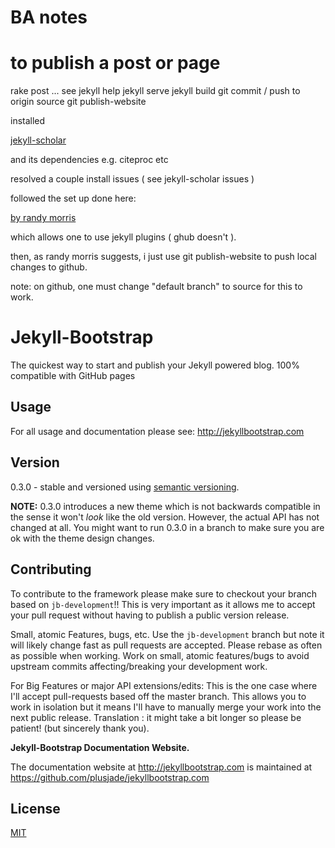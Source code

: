 # BA notes 

# to publish a post or page

rake post ... see jekyll help
jekyll serve
jekyll build
git commit / push to origin source
git publish-website

installed 

[jekyll-scholar](https://github.com/inukshuk/jekyll-scholar)

and its dependencies e.g. citeproc etc 

resolved a couple install issues ( see jekyll-scholar issues )

followed the set up done here:  

[by randy morris](https://github.com/randymorris/randymorris.github.com)

which allows one to use jekyll plugins ( ghub doesn't ).

then, as randy morris suggests, i just use git publish-website to push local changes to github.

note: on github, one must change "default branch" to source for this to work.

# Jekyll-Bootstrap

The quickest way to start and publish your Jekyll powered blog. 100% compatible with GitHub pages

## Usage

For all usage and documentation please see: <http://jekyllbootstrap.com>

## Version

0.3.0 - stable and versioned using [semantic versioning](http://semver.org/).

**NOTE:** 0.3.0 introduces a new theme which is not backwards compatible in the sense it won't _look_ like the old version.
However, the actual API has not changed at all.
You might want to run 0.3.0 in a branch to make sure you are ok with the theme design changes.

## Contributing


To contribute to the framework please make sure to checkout your branch based on `jb-development`!!
This is very important as it allows me to accept your pull request without having to publish a public version release.

Small, atomic Features, bugs, etc.
Use the `jb-development` branch but note it will likely change fast as pull requests are accepted.
Please rebase as often as possible when working.
Work on small, atomic features/bugs to avoid upstream commits affecting/breaking your development work.

For Big Features or major API extensions/edits:
This is the one case where I'll accept pull-requests based off the master branch.
This allows you to work in isolation but it means I'll have to manually merge your work into the next public release.
Translation : it might take a bit longer so please be patient! (but sincerely thank you).

**Jekyll-Bootstrap Documentation Website.**

The documentation website at <http://jekyllbootstrap.com> is maintained at https://github.com/plusjade/jekyllbootstrap.com


## License

[MIT](http://opensource.org/licenses/MIT)
